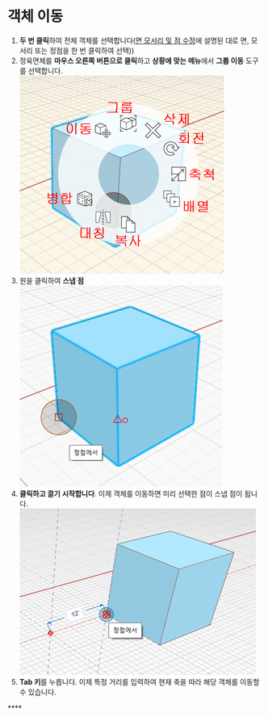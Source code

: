 # 객체 이동

1. **두 번 클릭**하여 전체 객체를 선택합니다\([면 모서리 및 점 수정](modifying-faces-edges-and-points.md)에 설명된 대로 면, 모서리 또는 정점을 한 번 클릭하여 선택)\)
2. 정육면체를 **마우스 오른쪽 버튼으로 클릭**하고 **상황에 맞는 메뉴**에서 **그룹 이동** 도구를 선택합니다. ![](../.gitbook/assets/context-menu.png)
3. 원을 클릭하여 **스냅 점** ![](../.gitbook/assets/snap-point.png)
4. **클릭하고 끌기 시작합니다**. 이제 객체를 이동하면 미리 선택한 점이 스냅 점이 됩니다.   ![](../.gitbook/assets/move-object.png)
5. **Tab 키**를 누릅니다. 이제 특정 거리를 입력하여 현재 축을 따라 해당 객체를 이동할 수 있습니다.

\*\*\*\*


